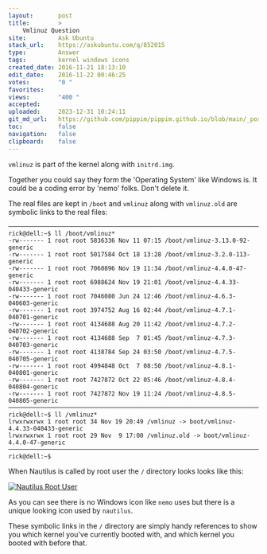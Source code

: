 ```yaml
---
layout:       post
title:        >
    Vmlinuz Question
site:         Ask Ubuntu
stack_url:    https://askubuntu.com/q/852015
type:         Answer
tags:         kernel windows icons
created_date: 2016-11-21 18:13:10
edit_date:    2016-11-22 00:46:25
votes:        "0 "
favorites:    
views:        "400 "
accepted:     
uploaded:     2023-12-31 10:24:11
git_md_url:   https://github.com/pippim/pippim.github.io/blob/main/_posts/2016/2016-11-21-Vmlinuz-Question.md
toc:          false
navigation:   false
clipboard:    false
---
```


`vmlinuz` is part of the kernel along with `initrd.img`.

Together you could say they form the 'Operating System' like Windows is.  It could be a coding error by 'nemo' folks. Don't delete it.

The real files are kept in `/boot` and `vmlinuz` along with `vmlinuz.old` are symbolic links to the real files:

``` 
───────────────────────────────────────────────────────────────────────────────
rick@dell:~$ ll /boot/vmlinuz*
-rw------- 1 root root 5836336 Nov 11 07:15 /boot/vmlinuz-3.13.0-92-generic
-rw------- 1 root root 5017584 Oct 18 13:28 /boot/vmlinuz-3.2.0-113-generic
-rw------- 1 root root 7060896 Nov 19 11:34 /boot/vmlinuz-4.4.0-47-generic
-rw------- 1 root root 6988624 Nov 19 21:01 /boot/vmlinuz-4.4.33-040433-generic
-rw------- 1 root root 7046080 Jun 24 12:46 /boot/vmlinuz-4.6.3-040603-generic
-rw------- 1 root root 3974752 Aug 16 02:44 /boot/vmlinuz-4.7.1-040701-generic
-rw------- 1 root root 4134688 Aug 20 11:42 /boot/vmlinuz-4.7.2-040702-generic
-rw------- 1 root root 4134688 Sep  7 01:45 /boot/vmlinuz-4.7.3-040703-generic
-rw------- 1 root root 4138784 Sep 24 03:50 /boot/vmlinuz-4.7.5-040705-generic
-rw------- 1 root root 4994848 Oct  7 08:50 /boot/vmlinuz-4.8.1-040801-generic
-rw------- 1 root root 7427872 Oct 22 05:46 /boot/vmlinuz-4.8.4-040804-generic
-rw------- 1 root root 7427872 Nov 19 11:24 /boot/vmlinuz-4.8.5-040805-generic
───────────────────────────────────────────────────────────────────────────────
rick@dell:~$ ll /vmlinuz*
lrwxrwxrwx 1 root root 34 Nov 19 20:49 /vmlinuz -> boot/vmlinuz-4.4.33-040433-generic
lrwxrwxrwx 1 root root 29 Nov  9 17:00 /vmlinuz.old -> boot/vmlinuz-4.4.0-47-generic
───────────────────────────────────────────────────────────────────────────────
rick@dell:~$ 
```


When Nautilus is called by root user the `/` directory looks looks like this:

[![Nautilus Root User][1]][1]

As you can see there is no Windows icon like `nemo` uses but there is a unique looking icon used by `nautilus`.

These symbolic links in the `/` directory are simply handy references to show you which kernel you've currently booted with, and which kernel you booted with before that.

  [1]: https://i.stack.imgur.com/gfVxf.png
